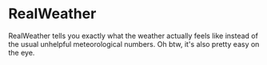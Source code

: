 # RealWeather

RealWeather tells you exactly what the weather actually feels like instead of the usual unhelpful meteorological numbers. Oh btw, it's also pretty easy on the eye.
